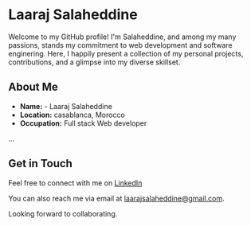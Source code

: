 # Laaraj Salaheddine

Welcome to my GitHub profile! I'm Salaheddine, and among my many passions, stands my commitment to web development and software enginering. Here, I happily present a collection of my personal projects, contributions, and a glimpse into my diverse skillset.

## About Me

- **Name:** - Laaraj Salaheddine
- **Location:** casablanca, Morocco
- **Occupation:** Full stack Web developer 

...

## Get in Touch

Feel free to connect with me on [LinkedIn](https://www.linkedin.com/in/laarajsalaheddine/)

You can also reach me via email at <a href="mailto:laarajsalaheddine@gmail.com">laarajsalaheddine@gmail.com</a>.

Looking forward to collaborating.

